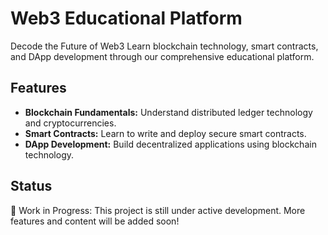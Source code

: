 # Web3 Educational Platform

 Decode the Future of Web3
 Learn blockchain technology, smart contracts, and DApp development through our comprehensive educational platform.

## Features

- **Blockchain Fundamentals:** Understand distributed ledger technology and cryptocurrencies.
- **Smart Contracts:** Learn to write and deploy secure smart contracts.
- **DApp Development:** Build decentralized applications using blockchain technology.

## Status

🚧 Work in Progress: This project is still under active development. More features and content will be added soon!




